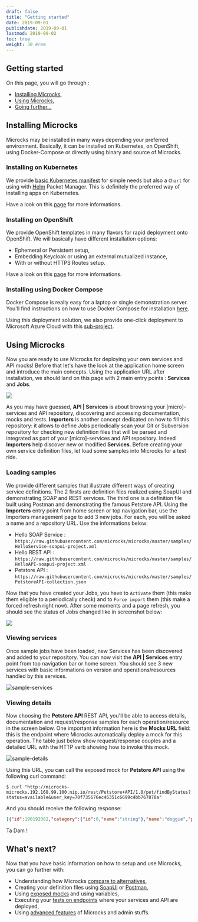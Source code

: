 ```yaml
---
draft: false
title: "Getting started"
date: 2019-09-01
publishdate: 2019-09-01
lastmod: 2019-09-02
toc: true
weight: 30 #rem
---
```


## Getting started

On this page, you will go through :

* [Installing Microcks](#installing-microcks),
* [Using Microcks](#using-microcks),
* [Going further...](#what-s-next)

## Installing Microcks

Microcks may be installed in many ways depending your preferred environment. Basically, it can be installed on Kubernetes, on OpenShift, using Docker-Compose or directly using binary and source of Microcks.
	
### Installing on Kubernetes</h3>

We provide [basic Kubernetes manifest](https://raw.githubusercontent.com/microcks/microcks/master/install/kubernetes/kubernetes-ephemeral-full.yml) for simple needs but also a `Chart` for using with [Helm](https://helm.sh/) Packet Manager. This is definitely the preferred way of installing apps on Kubernetes.

Have a look on this [page](/documentation/installing/kubernetes) for more informations.

### Installing on OpenShift

We provide OpenShift templates in many flavors for rapid deployment onto OpenShift. We will basically have different installation options:

* Ephemeral or Persistent setup,
* Embedding Keycloak or using an external mutualized instance,
* With or without HTTPS Routes setup.
			
Have a look on this [page](/documentation/installing/openshift") for more informations.
			
### Installing using Docker Compose
			
Docker Compose is really easy for a laptop or single demonstration server. You'll find instructions on how to use Docker Compose for installation [here](/documentation/installing/docker-compose).

Using this deployment solution, we also provide one-click deployment to Microsoft Azure Cloud with this [sub-project](https://github.com/microcks/microcks-azure).

## Using Microcks

Now you are ready to use Microcks for deploying your own services and API mocks! Before that let's have the look at the application home screen and introduce the main concepts. Using the application URL after installation, we should land on this page with 2 main entry points : <b>Services</b> and <b>Jobs</b>.
			
<img src="/images/home-screen.png" class="img-responsive"/>
			
As you may have guessed, <b>API | Services</b> is about browsing your [micro]-services and API repository, discovering and accessing documentation, mocks and tests. <b>Importers</b> is another concept dedicated on how to fill this repository: it allows to define Jobs periodically scan your Git or Subversion repository for checking new definition files that will be parsed and integrated as part of your [micro]-services and API repository. Indeed <b>Importers</b> help discover new or modified <b>Services</b>. Before creating your own service definition files, let load some samples into Microcks for a test ride.

### Loading samples

We provide different samples that illustrate different ways of creating service definitions. The 2 firsts are definition files realized using SoapUI and demonstrating SOAP and REST services. The third one is a definition file built using Postman and demonstrating the famous Petstore API. Using the <b>Importers</b> entry point from home screen or top navigation bar, use the Importers management page to add 3 new jobs. For each, you will be asked a name and a repository URL. Use the informations below:

* Hello SOAP Service : `https://raw.githubusercontent.com/microcks/microcks/master/samples/HelloService-soapui-project.xml`
* Hello REST API : `https://raw.githubusercontent.com/microcks/microcks/master/samples/HelloAPI-soapui-project.xml`
* Petstore API : `https://raw.githubusercontent.com/microcks/microcks/master/samples/PetstoreAPI-collection.json`
				
Now that you have created your Jobs, you have to <code>Activate</code> them (this make them eligible to a periodically check) and to <code>Force import</code> them (this make a forced refresh right now). After some moments and a page refresh, you should see the status of Jobs changed like in screenshot below:
			
<img src="/images/sample-jobs.png" class="img-responsive"/>

### Viewing services
			
Once sample jobs have been loaded, new Services has been discovered and added to your repository. You can now visit the <b>API | Services</b> entry point from top navigation bar or home screen. You should see 3 new services with basic informations on version and operations/resources handled by this services.
			
![sample-services](/images/sample-services.png)

### Viewing details
			
Now choosing the <b>Petstore API</b> REST API, you'll be able to access details, documentation and request/response samples for each operation/resource in the screen below. One important information here is the <b>Mocks URL</b> field: this is the endpoint where Microcks automatically deploy a mock for this operation. The table just below show request/response couples and a detailed URL with the HTTP verb showing how to invoke this mock.

![sample-details](/images/sample-details.png")
			
Using this URL, you can call the exposed mock for <b>Petstore API</b> using the following curl command:

```
$ curl "http://microcks-microcks.192.168.99.100.nip.io/rest/Petstore+API/1.0/pet/findByStatus?status=available&user_key=70f735676ec46351c6699c4bb767878a"
```

And you should receive the following response:

```json
[{"id":190192062,"category":{"id":0,"name":"string"},"name":"doggie","photoUrls":["string"],"tags":[{"id":0,"name":"string"}],"status":"available"},{"id":190192063,"category":{"id":0,"name":"string"},"name":"doggie","photoUrls":["string"],"tags":[{"id":0,"name":"string"}],"status":"available"},{"id":190192285,"category":{"id":0,"name":"string"},"name":"doggie","photoUrls":["string"],"tags":[{"id":0,"name":"string"}],"status":"available"},{"id":190192654,"category":{"id":0,"name":"string"},"name":"doggie","photoUrls":["string"],"tags":[{"id":0,"name":"string"}],"status":"available"},{"id":190192671,"category":{"id":0,"name":"string"},"name":"doggie","photoUrls":["string"],"tags":[{"id":0,"name":"string"}],"status":"available"},{"id":190192727,"category":{"id":0,"name":"string"},"name":"doggie","photoUrls":["string"],"tags":[{"id":0,"name":"string"}],"status":"available"},{"id":190192736,"category":{"id":0,"name":"string"},"name":"doggie","photoUrls":["string"],"tags":[{"id":0,"name":"string"}],"status":"available"},{"id":190192768,"category":{"id":0,"name":"string"},"name":"doggie","photoUrls":["string"],"tags":[{"id":0,"name":"string"}],"status":"available"},{"id":190192878,"category":{"id":0,"name":"string"},"name":"doggie","photoUrls":["string"],"tags":[{"id":0,"name":"string"}],"status":"available"},{"id":190192907,"category":{"id":0,"name":"string"},"name":"doggie","photoUrls":["string"],"tags":[{"id":0,"name":"string"}],"status":"available"},{"id":190193000,"category":{"id":0,"name":"string"},"name":"doggie","photoUrls":["string"],"tags":[{"id":0,"name":"string"}],"status":"available"},{"id":-98125093,"category":{"id":-517488397,"name":"EJvNbK"},"name":"LuEfMZATrHz","photoUrls":["XCXOVVkaxa","gNwYqHEmC","nvCvphDeuqztysUBNed","W","vmrxRIViyXqumolLIeoB","JRqHVxk","tCUGbegVHoXajm","UiHppQn"],"tags":[{"id":727599428,"name":"RemggEDzxPljbrlktdWf"},{"id":1987753751,"name":"zWqdKAGHMmhPPlomljaNtuvm"},{"id":1251632392,"name":"BAgtgtKOxZGdsS"},{"id":-1813025208,"name":"OkKxtfAkCMEICbbQDVPi"},{"id":-730110346,"name":"WshDF"},{"id":2100951153,"name":"yxUFSknQEleIAQCoocl"},{"id":-2135188117,"name":"M"},{"id":1352243140,"name":"koKHsjysHXW"},{"id":1696778814,"name":"KaihiyarcZkIzkkquWPZ"},{"id":659492963,"name":"xqIzulcBPzWMyUpQwQK"},{"id":-2118372841,"name":"naYFGuHmqDqOpfHH"}],"status":"available"},{"id":8739826599258110549,"category":{"id":0,"name":"string"},"name":"doggie","photoUrls":["string"],"tags":[{"id":0,"name":"string"}],"status":"available"}]
```

Ta Dam !

## What's next?

Now that you have basic information on how to setup and use Microcks, you can go further with:

* Understanding how Microcks [compare to alternatives](/documentation/using/alternatives),
* Creating your definition files using [SoapUI](/documentation/using/soapui) or [Postman](/documentation/using/postman),
* Using [exposed mocks](/documentation/using/mocks) and using variables,
* Executing your [tests on endpoints](/documentation/using/tests) where your services and API are deployed,
* Using [advanced features]((/documentation/using/admin)) of Microcks and admin stuffs.
